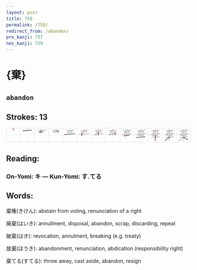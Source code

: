 ```yaml
---
layout: post
title: 758
permalink: /758/
redirect_from: /abandon/
pre_kanji: 757
nex_kanji: 759
---
```


# {棄}

## `abandon`

## Strokes: 13

<div class="stroke"><img src="../images/E6A384.png" /></div>

## Reading:

### On-Yomi: キ &mdash; Kun-Yomi: す.てる

## Words:

棄権(きけん): abstain from voting, renunciation of a right

廃棄(はいき): annullment, disposal, abandon, scrap, discarding, repeal

破棄(はき): revocation, annulment, breaking (e.g. treaty)

放棄(ほうき): abandonment, renunciation, abdication (responsibility right)

棄てる(すてる): throw away, cast aside, abandon, resign
